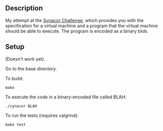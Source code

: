 ## Description
My attempt at the [Synacor Challenge](https://challenge.synacor.com/), which
provides you with the specification for a virtual machine and a program that
the virtual machine should be able to execute. The program is encoded as a
binary blob.

## Setup
(Doesn't work yet).

Go to the base directory.

To build:
```
make
```

To execute the code in a binary-encoded file called BLAH:
```
./synacor BLAH
```

To run the tests (requires valgrind):
```
make test
```
